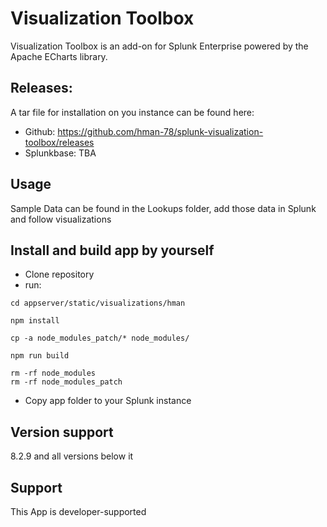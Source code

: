 # Visualization Toolbox
Visualization Toolbox is an add-on for Splunk Enterprise powered by the Apache ECharts library.



## Releases:
A tar file for installation on you instance can be found here:
* Github: https://github.com/hman-78/splunk-visualization-toolbox/releases
* Splunkbase: TBA
## Usage
Sample Data can be found in the Lookups folder, add those data in Splunk and follow visualizations


## Install and build app by yourself
* Clone repository
* run:
```
cd appserver/static/visualizations/hman

npm install

cp -a node_modules_patch/* node_modules/

npm run build

rm -rf node_modules
rm -rf node_modules_patch  
```
* Copy app folder to your Splunk instance


## Version support
8.2.9 and all versions below it


## Support
This App is developer-supported 
